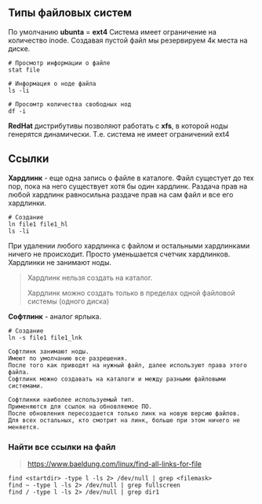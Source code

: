 ## Типы файловых систем

По умолчанию **ubunta** = **ext4**
Система имеет ограничение на количество inode.
Создавая пустой файл мы резервируем 4к места на диске.

```
# Просмотр информации о файле
stat file

# Информация о ноде файла
ls -li

# Просомтр количества свободных нод
df -i
```

**RedHat** дистрибутивы позволяют работать с **xfs**, в которой ноды генерятся динамически.
Т.е. система не имеет ограничений ext4

## Ссылки

**Хардлинк** - еще одна запись о файле в каталоге.
Файл сущестует до тех пор, пока на него существует хотя бы один хардлинк.
Раздача прав на любой хардлинк равносильна раздаче прав на сам файл и все его хардлинки.
```
# Создание
ln file1 file1_hl
ls -li
```

При удалении любого хардлинка с файлом и остальными хардлинками ничего не происходит.
Просто уменьшается счетчик хардлинков.
Хардлинки не занимают ноды.

> Хардлинк нельзя создать на каталог.
> 
> Хардлинк можно создать только в пределах одной файловой системы (одного диска)

**Софтлинк** - аналог ярлыка.
```
# Создание
ln -s file1 file1_lnk

Софтлинк занимают ноды.
Имеют по умолчанию все разрешения.
После того как приводят на нужный файл, далее используют права этого файла.
Софтлинк можно создавать на каталоги и между разными файловыми системами.

Софтлинки наиболее используемый тип.
Применяются для ссылок на обновляемое ПО.
После обновления пересоздается только линк на новую версию файлов.
Для всех остальных, кто смотрит на линк, больше при этом ничего не меняется.
```
### Найти все ссылки на файл
> https://www.baeldung.com/linux/find-all-links-for-file
```
find <startdir> -type l -ls 2> /dev/null | grep <filemask>
find ~ -type l -ls 2> /dev/null | grep fullscreen
find / -type l -ls 2> /dev/null | grep dir1
```

